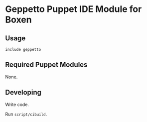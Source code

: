 # Geppetto Puppet IDE  Module for Boxen

## Usage

```puppet
include geppetto
```

## Required Puppet Modules

None.

## Developing

Write code.

Run `script/cibuild`.
